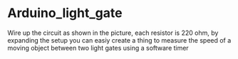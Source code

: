 # Arduino_light_gate

Wire up the circuit as shown in the picture, each resistor is 220 ohm, by expanding the setup you can easiy create a thing to measure the speed of a moving object between two light gates using a software timer
